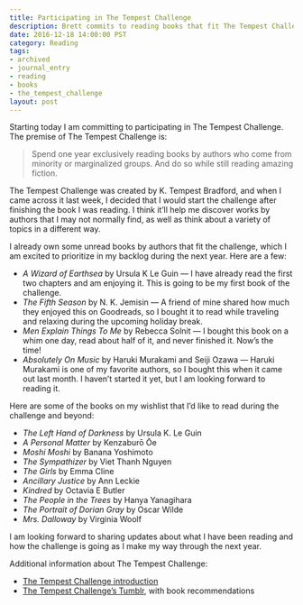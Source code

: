 ```yaml
---
title: Participating in The Tempest Challenge
description: Brett commits to reading books that fit The Tempest Challenge throughout 2017.
date: 2016-12-18 14:00:00 PST
category: Reading
tags:
- archived
- journal_entry
- reading
- books
- the_tempest_challenge
layout: post
---
```


Starting today I am committing to participating in The Tempest Challenge. The premise of The Tempest Challenge is:

> Spend one year exclusively reading books by authors who come from minority or marginalized groups. And do so while still reading amazing fiction.

The Tempest Challenge was created by K. Tempest Bradford, and when I came across it last week, I decided that I would start the challenge after finishing the book I was reading. I think it’ll help me discover works by authors that I may not normally find, as well as think about a variety of topics in a different way.

I already own some unread books by authors that fit the challenge, which I am excited to prioritize in my backlog during the next year. Here are a few:

- _A Wizard of Earthsea_ by Ursula K Le Guin — I have already read the first two chapters and am enjoying it. This is going to be my first book of the challenge.
- _The Fifth Season_ by N. K. Jemisin — A friend of mine shared how much they enjoyed this on Goodreads, so I bought it to read while traveling and relaxing during the upcoming holiday break.
- _Men Explain Things To Me_ by Rebecca Solnit — I bought this book on a whim one day, read about half of it, and never finished it. Now’s the time!
- _Absolutely On Music_ by Haruki Murakami and Seiji Ozawa — Haruki Murakami is one of my favorite authors, so I bought this when it came out last month. I haven’t started it yet, but I am looking forward to reading it.

Here are some of the books on my wishlist that I’d like to read during the challenge and beyond:

- _The Left Hand of Darkness_ by Ursula K. Le Guin
- _A Personal Matter_ by Kenzaburō Ōe
- _Moshi Moshi_ by Banana Yoshimoto
- _The Sympathizer_ by Viet Thanh Nguyen
- _The Girls_ by Emma Cline
- _Ancillary Justice_ by Ann Leckie
- _Kindred_ by Octavia E Butler
- _The People in the Trees_ by Hanya Yanagihara
- _The Portrait of Dorian Gray_ by Oscar Wilde
- _Mrs. Dalloway_ by Virginia Woolf

I am looking forward to sharing updates about what I have been reading and how the challenge is going as I make my way through the next year.
 
Additional information about The Tempest Challenge:

- [The Tempest Challenge introduction](https://tempest.fluidartist.com/non-fiction/the-challenge/)
- [The Tempest Challenge’s Tumblr](http://tempestchallenge.tumblr.com/), with book recommendations
